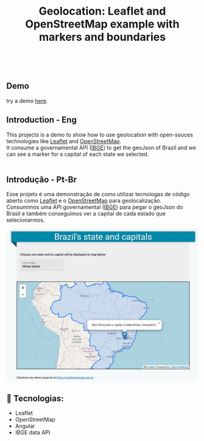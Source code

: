 <h1 align="center">Geolocation: Leaflet and OpenStreetMap example with markers and boundaries</h1>
<br>
<br>
<br>

## Demo  
try a demo <a href="https://geolocation.muriloportugal.com.br" target="_blank">here</a>.
<br>

## Introduction - Eng
This projects is a demo to show how to use geolocation with open-souces technologies like <a href="https://leafletjs.com/" target="_blank">Leaflet</a> and <a href="https://www.openstreetmap.org" target="_blank">OpenStreetMap</a>.  
It consume a governamental API (<a href="https://servicodados.ibge.gov.br" target="_blank">IBGE</a>) to get the geoJson of Brazil and we can see a marker for a capital of each state we selected.
<br>
<br>
## Introdução - Pt-Br
Esse projeto é uma demonstração de como utilizar tecnologas de código aberto como <a href="https://leafletjs.com/" target="_blank">Leaflet</a> e o <a href="https://www.openstreetmap.org" target="_blank">OpenStreetMap</a> para geolocalização.  
Consumimos uma API governamental (<a href="https://servicodados.ibge.gov.br" target="_blank">IBGE</a>) para pegar o geoJson do Brasil e também conseguimos ver a capital de cada estado que selecionarmos.

<img src="https://github.com/muriloportugal/geolocation/blob/main/src/assets/data/geoLocation.jpg">

## :robot: Tecnologias:
- Leaflet
- OpenStreetMap
- Angular
- IBGE data API
